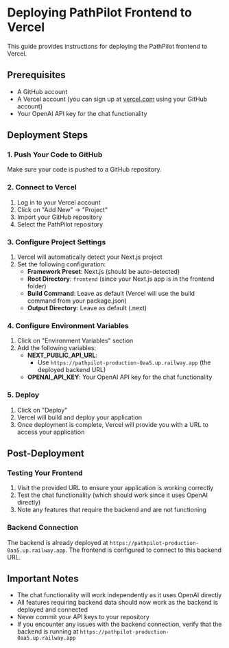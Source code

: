 # Deploying PathPilot Frontend to Vercel

This guide provides instructions for deploying the PathPilot frontend to Vercel.

## Prerequisites

- A GitHub account
- A Vercel account (you can sign up at [vercel.com](https://vercel.com) using your GitHub account)
- Your OpenAI API key for the chat functionality

## Deployment Steps

### 1. Push Your Code to GitHub

Make sure your code is pushed to a GitHub repository.

### 2. Connect to Vercel

1. Log in to your Vercel account
2. Click on "Add New" → "Project"
3. Import your GitHub repository
4. Select the PathPilot repository

### 3. Configure Project Settings

1. Vercel will automatically detect your Next.js project
2. Set the following configuration:
   - **Framework Preset**: Next.js (should be auto-detected)
   - **Root Directory**: `frontend` (since your Next.js app is in the frontend folder)
   - **Build Command**: Leave as default (Vercel will use the build command from your package.json)
   - **Output Directory**: Leave as default (.next)

### 4. Configure Environment Variables

1. Click on "Environment Variables" section
2. Add the following variables:
   - **NEXT_PUBLIC_API_URL**: 
     - Use `https://pathpilot-production-0aa5.up.railway.app` (the deployed backend URL)
   - **OPENAI_API_KEY**: Your OpenAI API key for the chat functionality

### 5. Deploy

1. Click on "Deploy"
2. Vercel will build and deploy your application
3. Once deployment is complete, Vercel will provide you with a URL to access your application

## Post-Deployment

### Testing Your Frontend

1. Visit the provided URL to ensure your application is working correctly
2. Test the chat functionality (which should work since it uses OpenAI directly)
3. Note any features that require the backend and are not functioning

### Backend Connection

The backend is already deployed at `https://pathpilot-production-0aa5.up.railway.app`. The frontend is configured to connect to this backend URL.

## Important Notes

- The chat functionality will work independently as it uses OpenAI directly
- All features requiring backend data should now work as the backend is deployed and connected
- Never commit your API keys to your repository
- If you encounter any issues with the backend connection, verify that the backend is running at `https://pathpilot-production-0aa5.up.railway.app`